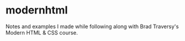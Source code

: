 # modernhtml
Notes and examples I made while following along with Brad Traversy's Modern HTML &amp; CSS course.
